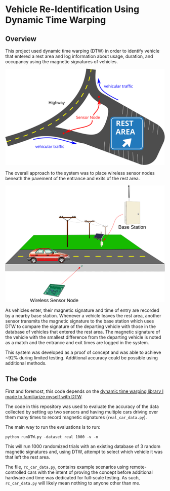 

# Vehicle Re-Identification Using Dynamic Time Warping

## Overview

This project used dynamic time warping (DTW) in order to identify vehicle that entered a rest area and log information about usage, duration, and occupancy using the magnetic signatures of vehicles.

![Rest area showing the placement of vehicle entrance and exit sensors](img/rest_area_identification.svg)

The overall approach to the system was to place wireless sensor nodes beneath the pavement of the entrance and exits of the rest area.

![Wireless sensor nodes are embedded in the pavement and monitor overhead vehicular traffic using magnetometers](img/system_placement.svg)

As vehicles enter, their magnetic signature and time of entry are recorded by a nearby base station. Whenever a vehicle leaves the rest area, another sensor transmits the magnetic signature to the base station which uses DTW to compare the signature of the departing vehicle with those in the database of vehicles that entered the rest area. The magnetic signature of the vehicle with the smallest difference from the departing vehicle is noted as a match and the entrance and exit times are logged in the system.

This system was developed as a  proof of concept and was able to achieve ~92% during limited testing. Additional accuracy could be possible using additional methods.

## The Code

First and foremost, this code depends on the [dynamic time warping library I made to familiarize myself with DTW](https://github.com/Tim-EE/Dynamic-Time-Warping).

The code in this repository was used to evaluate the accuracy of the data collected by setting up two sensors and having multiple cars driving over them many times to record magnetic signatures (`real_car_data.py`).

The main way to run the evaluations is to run:

    python runDTW.py -dataset real 1000 -v -n

This will run 1000 randomized trials with an existing database of 3 random magnetic signatures and, using DTW, attempt to select which vehicle it was that left the rest area.

The file, `rc_car_data.py`, contains example scenarios using remote-controlled cars with the intent of proving the concept before additional hardware and time was dedicated for full-scale testing. As such, `rc_car_data.py` will likely mean nothing to anyone other than me.
